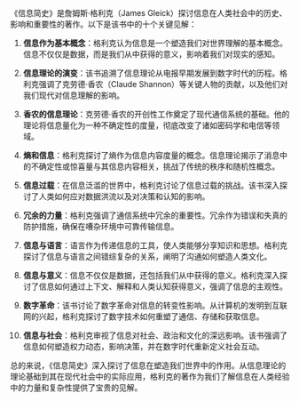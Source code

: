 《信息简史》是詹姆斯·格利克（James Gleick）探讨信息在人类社会中的历史、影响和重要性的著作。以下是该书中的十个关键见解：

1. **信息作为基本概念**：格利克认为信息是一个塑造我们对世界理解的基本概念。信息不仅仅是数据，而是我们从中获得的意义，影响着我们对现实的感知。

2. **信息理论的演变**：该书追溯了信息理论从电报早期发展到数字时代的历程。格利克强调了克劳德·香农（Claude Shannon）等关键人物的贡献，以及他们对我们现代对信息理解的影响。

3. **香农的信息理论**：克劳德·香农的开创性工作奠定了现代通信系统的基础。他的理论将信息量化为一种不确定性的度量，彻底改变了诸如密码学和电信等领域。

4. **熵和信息**：格利克探讨了熵作为信息内容度量的概念。信息理论揭示了消息中的不确定性或惊喜量与其信息内容相关，挑战了传统的秩序和随机性概念。

5. **信息过载**：在信息泛滥的世界中，格利克讨论了信息过载的挑战。该书深入探讨了人类如何应对数据洪流以及对决策和认知的影响。

6. **冗余的力量**：格利克强调了通信系统中冗余的重要性。冗余作为错误和失真的防护措施，确保在嘈杂环境中可靠传输信息。

7. **信息与语言**：语言作为传递信息的工具，使人类能够分享知识和思想。格利克探讨了信息与语言之间错综复杂的关系，阐明了沟通如何塑造人类文化。

8. **信息与意义**：信息不仅仅是数据，还包括我们从中获得的意义。格利克深入探讨了信息如何通过上下文、解释和人类认知获得意义，强调了信息的主观性。

9. **数字革命**：该书讨论了数字革命对信息的转变性影响。从计算机的发明到互联网的兴起，格利克探讨了数字技术如何重塑了通信、存储和获取信息。

10. **信息与社会**：格利克审视了信息对社会、政治和文化的深远影响。该书强调了信息如何塑造权力动态，影响决策，并在数字时代重新定义社会互动。

总的来说，《信息简史》深入探讨了信息在塑造我们世界中的作用。从信息理论的理论基础到其在现代社会中的实际应用，格利克的著作为我们了解信息在人类经验中的力量和复杂性提供了宝贵的见解。